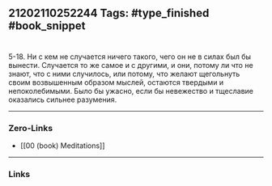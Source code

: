 21202110252244
Tags: #type_finished #book_snippet 
---
# 

 5-18. Ни с кем не случается ничего такого, чего он не в силах был бы вынести. Случается то же самое и с другими, и они, потому ли что не знают, что с ними случилось, или потому, что желают щегольнуть своим возвышенным образом мыслей, остаются твердыми и непоколебимыми. Было бы ужасно, если бы невежество и тщеславие оказались сильнее разумения. 

---
### Zero-Links
 - [[00 (book) Meditations]]
---
### Links

